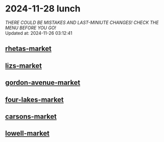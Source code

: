 # 2024-11-28 lunch  
*THERE COULD BE MISTAKES AND LAST-MINIUTE CHANGES! CHECK THE MENU BEFORE YOU GO!*  
Updated at: 2024-11-26 03:12:41  
## [rhetas-market](https://wisc-housingdining.nutrislice.com/menu/rhetas-market/lunch/2024-11-28)  
## [lizs-market](https://wisc-housingdining.nutrislice.com/menu/lizs-market/lunch/2024-11-28)  
## [gordon-avenue-market](https://wisc-housingdining.nutrislice.com/menu/gordon-avenue-market/lunch/2024-11-28)  
## [four-lakes-market](https://wisc-housingdining.nutrislice.com/menu/four-lakes-market/lunch/2024-11-28)  
## [carsons-market](https://wisc-housingdining.nutrislice.com/menu/carsons-market/lunch/2024-11-28)  
## [lowell-market](https://wisc-housingdining.nutrislice.com/menu/lowell-market/lunch/2024-11-28)  
  
